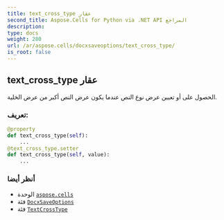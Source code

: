```yaml
---
title: text_cross_type عقار
second_title: Aspose.Cells for Python via .NET API المراجع
description:
type: docs
weight: 280
url: /ar/aspose.cells/docxsaveoptions/text_cross_type/
is_root: false
---
```

##  text_cross_type عقار

الحصول على أو تعيين عرض نوع النص عندما يكون عرض النص أكبر من عرض الخلية.
###  تعريف:
```python
@property
def text_cross_type(self):
    ...
@text_cross_type.setter
def text_cross_type(self, value):
    ...
```

###  أنظر أيضا
* الوحدة [`aspose.cells`](../../)
* فئة [`DocxSaveOptions`](/cells/python-net/ar/aspose.cells/docxsaveoptions)
* فئة [`TextCrossType`](/cells/python-net/ar/aspose.cells/textcrosstype)
